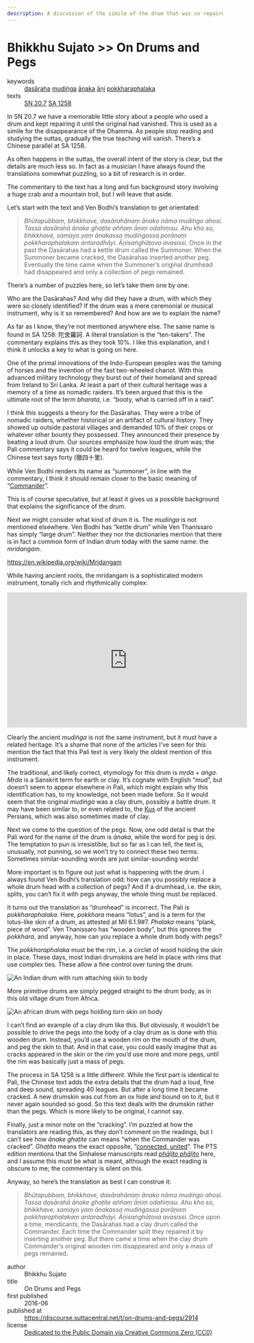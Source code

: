 ```yaml
---
description: A discussion of the simile of the drum that was so repaired it fell apart.
---
```


# Bhikkhu Sujato >> On Drums and Pegs

<dl class='metadata'>
<dt id='keywords'>keywords</dt>
	<dd property='dc:subject'>
		<a  target='_blank' rel='noopener' href='https://suttacentral.net/define/dasāraha'>dasāraha</a>
		<a  target='_blank' rel='noopener' href='https://suttacentral.net/define/mudiṅga'>mudiṅga</a>
		<a  target='_blank' rel='noopener' href='https://suttacentral.net/define/ānaka'>ānaka</a>
		<a  target='_blank' rel='noopener' href='https://suttacentral.net/define/āṇi'>āṇi</a>
		<a  target='_blank' rel='noopener' href='https://suttacentral.net/define/pokkharaphalaka'>pokkharaphalaka</a>
	</dd>
<dt id='uid_sutta'>texts</dt>
	<dd property='dc:identifier'>
		<a  target='_blank' rel='noopener' href='https:suttacentral.net/an6.55'>SN 20.7</a>
		<a  target='_blank' rel='noopener' href='https:suttacentral.net/pli-tv-kd5'>SA 1258</a>
	</dd>
</dl>
 
In SN 20.7 we have a memorable little story about a people who used a drum and kept repairing it until the original had vanished. This is used as a simile for the disappearance of the Dhamma. As people stop reading and studying the suttas, gradually the true teaching will vanish. There’s a Chinese parallel at SA 1258.

As often happens in the suttas, the overall intent of the story is clear, but the details are much less so. In fact as a musician I have always found the translations somewhat puzzling, so a bit of research is in order.

The commentary to the text has a long and fun background story involving a huge crab and a mountain troll, but I will leave that aside. 

Let’s start with the text and Ven Bodhi’s translation to get orientated:

>*Bhūtapubbaṃ, bhikkhave, dasārahānaṃ ānako nāma mudiṅgo ahosi. Tassa dasārahā ānake ghaṭite aññaṃ āṇiṃ odahiṃsu. Ahu kho so, bhikkhave, samayo yaṃ ānakassa mudiṅgassa porāṇaṃ pokkharaphalakaṃ antaradhāyi. Āṇisaṅghāṭova avasissi.*
>Once in the past the Dasārahas had a kettle drum called the Summoner. When the Summoner became cracked, the Dasārahas inserted another peg. Eventually the time came when the Summoner’s original drumhead had disappeared and only a collection of pegs remained.

There’s a number of puzzles here, so let’s take them one by one.

Who are the Dasārahas? And why did they have a drum, with which they were so closely identified? If the drum was a mere ceremonial or musical instrument, why is it so remembered? And how are we to explain the name?

As far as I know, they’re not mentioned anywhere else. The same name is found in SA 1258: 陀舍羅訶. A literal translation is the “ten-takers”. The commentary explains this as they took 10%. I like this explanation, and I think it unlocks a key to what is going on here.

One of the primal innovations of the Indo-European peoples was the taming of horses and the invention of the fast two-wheeled chariot. With this advanced military technology they burst out of their homeland and spread from Ireland to Sri Lanka. At least a part of their cultural heritage was a memory of a time as nomadic raiders. It’s been argued that this is the ultimate root of the term *bharata*, i.e. “booty, what is carried off in a raid”. 

I think this suggests a theory for the Dasārahas. They were a tribe of nomadic raiders, whether historical or an artifact of cultural history. They showed up outside pastoral villages and demanded 10% of their crops or whatever other bounty they possessed. They announced their presence by beating a loud drum. Our sources emphasize how loud the drum was; the Pali commentary says it could be heard for twelve leagues, while the Chinese text says forty (徹四十里).

While Ven Bodhi renders its name as “summoner”, in line with the commentary, I think it should remain closer to the basic meaning of “[Commander](https://suttacentral.net/define/%C4%81%E1%B9%87%C4%81)”. 

This is of course speculative, but at least it gives us a possible background that explains the significance of the drum.

Next we might consider what kind of drum it is. The *mudiṅga* is not mentioned elsewhere. Ven Bodhi has “kettle drum” while Ven Thanissaro has simply “large drum”. Neither they nor the dictionaries mention that there is in fact a common form of Indian drum today with the same name: the *mridangam*.

https://en.wikipedia.org/wiki/Mridangam

While having ancient roots, the mridangam is a sophisticated modern instrument, tonally rich and rhythmically complex:

<iframe width="560" height="315" src="https://www.youtube.com/embed/AI9RJbljBLw" title="YouTube video player" frameborder="0" allow="accelerometer; autoplay; clipboard-write; encrypted-media; gyroscope; picture-in-picture" allowfullscreen></iframe>

Clearly the ancient *mudiṅga* is not the same instrument, but it must have a related heritage. It’s a shame that none of the articles I’ve seen for this mention the fact that this Pali text is very likely the oldest mention of this instrument.

The traditional, and likely correct, etymology for this drum is *mṛda* + *aṅga*. *Mṛda* is a Sanskrit term for earth or clay. It’s cognate with English “mud”, but doesn’t seem to appear elsewhere in Pali, which might explain why this identification has, to my knowledge, not been made before. So it would seem that the original *mudiṅga* was a clay drum, possibly a battle drum. It may have been similar to, or even related to, the [Kus](https://www.wikiwand.com/en/Kus) of the ancient Persians, which was also sometimes made of clay.

Next we come to the question of the pegs. Now, one odd detail is that the Pali word for the name of the drum is *ānaka*, while the word for peg is *āṇi*. The temptation to pun is irresistible, but so far as I can tell, the text is, unusually, not punning, so we won’t try to connect these two terms. Sometimes similar-sounding words are just similar-sounding words!

More important is to figure out just what is happening with the drum. I always found Ven Bodhi’s translation odd: how can you possibly replace a whole drum head with a collection of pegs? And if a drumhead, i.e. the skin, splits, you can’t fix it with pegs anyway, the whole thing must be replaced. 

It turns out the translation as “drumhead” is incorrect. The Pali is *pokkharaphalaka*. Here, *pokkhara* means “lotus”, and is a term for the lotus-like skin of a drum, as attested at Mil 6.1.9#7. *Phalaka* means “plank, piece of wood”. Ven Thanissaro has “wooden body”, but this ignores the *pokkhara*, and anyway, how can you replace a whole drum body with pegs?

The *pokkharaphalaka* must be the rim, i.e. a circlet of wood holding the skin in place. These days, most Indian drumskins are held in place with rims that use complex ties. These allow a fine control over tuning the drum.

<img class='full-width-image' src='/_merged_assets/img/indian_drum_rim.jpg' alt='An Indian drum with rum attaching skin to body'>

More primitive drums are simply pegged straight to the drum body, as in this old village drum from Africa.

<img class='full-width-image' src='/_merged_assets/img/african_drum_peg.jpg' alt='An african drum with pegs holding torn skin on body'>

I can’t find an example of a clay drum like this. But obviously, it wouldn’t be possible to drive the pegs into the body of a clay drum as is done with this wooden drum. Instead, you’d use a wooden rim on the mouth of the drum, and peg the skin to that. And in that case, you could easily imagine that as cracks appeared in the skin or the rim you’d use more and more pegs, until the rim was basically just a mass of pegs.

The process in SA 1258 is a little different. While the first part is identical to Pali, the Chinese text adds the extra details that the drum had a loud, fine and deep sound, spreading 40 leagues. But after a long time it became cracked. A new drumskin was cut from an ox hide and bound on to it, but it never again sounded so good. So this text deals with the drumskin rather than the pegs. Which is more likely to be original, I cannot say.

Finally, just a minor note on the “cracking”. I’m puzzled at how the translators are reading this, as they don’t comment on the readings, but I can’t see how *ānake ghaṭite* can means “when the Commander was cracked”. *Ghaṭita* means the exact opposite, “[connected, united](https://suttacentral.net/define/gha%E1%B9%ADita)”. The PTS edition mentions that the Sinhalese manuscripts read [*phāḷito phāḷito*](https://suttacentral.net/define/ph%C4%81lita) here, and I assume this must be what is meant, although the exact reading is obscure to me; the commentary is silent on this.

Anyway, so here’s the translation as best I can construe it:

>*Bhūtapubbaṃ, bhikkhave, dasārahānaṃ ānako nāma mudiṅgo ahosi. Tassa dasārahā ānake ghaṭite aññaṃ āṇiṃ odahiṃsu. Ahu kho so, bhikkhave, samayo yaṃ ānakassa mudiṅgassa porāṇaṃ pokkharaphalakaṃ antaradhāyi. Āṇisaṅghāṭova avasissi.*
>Once upon a time, mendicants, the Dasārahas had a clay drum called the Commander. Each time the Commander split they repaired it by inserting another peg. But there came a time when the clay drum Commander’s original wooden rim disappeared and only a mass of pegs remained.

<footer>
<dl class='metadata'>
<dt id='author'>author</dt>
	<dd property='dc:creator'>Bhikkhu Sujato</dd>
<dt id='title'>title</dt>
	<dd property='dc:title'>On Drums and Pegs</dd>
<dt id='first_published_date'>first published</dt>
	<dd property='dc:date'>2016-06</dd>
<dt id='first_published_url'>published at</dt>
<dd property='dc:source'>
		<a  target='_blank' rel='noopener' href='https://discourse.suttacentral.net/t/on-drums-and-pegs/2914'>https://discourse.suttacentral.net/t/on-drums-and-pegs/2914</a>
</dd>
	<dt id='license'>license</dt>
	<dd property='dc:rights'>
		<a  target='_blank' rel='noopener' href='https://creativecommons.org/publicdomain/zero/1.0/legalcode'>Dedicated to the Public Domain via Creative Commons Zero (CC0)</a>
	</dd>
</dl>
</footer>